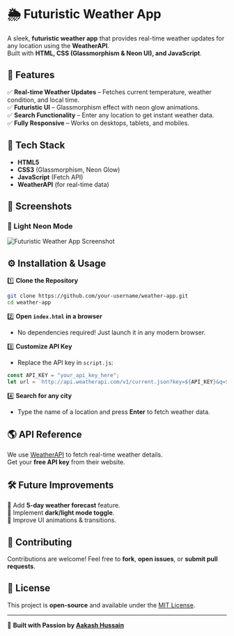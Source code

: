 # 🌦️ Futuristic Weather App

A sleek, **futuristic weather app** that provides real-time weather updates for any location using the **WeatherAPI**.  
Built with **HTML, CSS (Glassmorphism & Neon UI), and JavaScript**.

## 🚀 Features

✅ **Real-time Weather Updates** – Fetches current temperature, weather condition, and local time.  
✅ **Futuristic UI** – Glassmorphism effect with neon glow animations.  
✅ **Search Functionality** – Enter any location to get instant weather data.  
✅ **Fully Responsive** – Works on desktops, tablets, and mobiles.  

## 🎨 Tech Stack

- **HTML5**
- **CSS3** (Glassmorphism, Neon Glow)
- **JavaScript** (Fetch API)
- **WeatherAPI** (for real-time data)

## 📸 Screenshots

### 🔹 Light Neon Mode
![Futuristic Weather App Screenshot]([screenshot-light.png](https://github.com/Hussainaakash11/Weather-App/blob/main/Screenshot%202025-02-16%20221459.png?raw=true))


## ⚙️ Installation & Usage

1️⃣ **Clone the Repository**  
```sh
git clone https://github.com/your-username/weather-app.git
cd weather-app
```

2️⃣ **Open `index.html` in a browser**  
- No dependencies required! Just launch it in any modern browser.

3️⃣ **Customize API Key**  
- Replace the API key in `script.js`:
```js
const API_KEY = "your_api_key_here";
let url = `http://api.weatherapi.com/v1/current.json?key=${API_KEY}&q=${targetLocation}&aqi=no`;
```

4️⃣ **Search for any city**  
- Type the name of a location and press **Enter** to fetch weather data.

## 🌎 API Reference

We use [WeatherAPI](https://www.weatherapi.com/) to fetch real-time weather details.  
Get your **free API key** from their website.

## 🛠️ Future Improvements

🔹 Add **5-day weather forecast** feature.  
🔹 Implement **dark/light mode toggle**.  
🔹 Improve UI animations & transitions.

## 🤝 Contributing

Contributions are welcome! Feel free to **fork**, **open issues**, or **submit pull requests**.

## 📜 License

This project is **open-source** and available under the [MIT License](LICENSE).

---

💙 **Built with Passion by [Aakash Hussain](https://github.com/Hussainaakash11)**  
